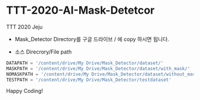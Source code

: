 # TTT-2020-AI-Mask-Detetcor
TTT 2020 Jeju 

* Mask_Detector Directory를 구글 드라이브 / 에 copy 하시면 됩니다. 

* 소스 Direcrory/File path  
```python
DATAPATH = '/content/drive/My Drive/Mask_Detector/dataset/'
MASKPATH = '/content/drive/My Drive/Mask_Detector/dataset/with_mask/'
NOMASKPATH = '/content/drive/My Drive/Mask_Detector/dataset/without_mask/'
TESTPATH = '/content/drive/My Drive/Mask_Detector/testdataset'
```
Happy Coding!
